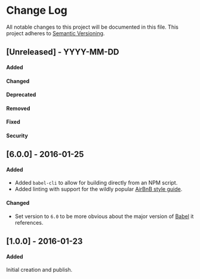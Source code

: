 # Change Log
All notable changes to this project will be documented in this file.
This project adheres to [Semantic Versioning](http://semver.org/).


## [Unreleased] - YYYY-MM-DD
#### Added
#### Changed
#### Deprecated
#### Removed
#### Fixed
#### Security



## [6.0.0] - 2016-01-25
#### Added
- Added `babel-cli` to allow for building directly from an NPM script.
- Added linting with support for the wildly popular [AirBnB style guide](https://github.com/airbnb/javascript).

#### Changed
- Set version to `6.0` to be more obvious about the major version of [Babel](https://babeljs.io/) it references.



## [1.0.0] - 2016-01-23
#### Added
Initial creation and publish.
